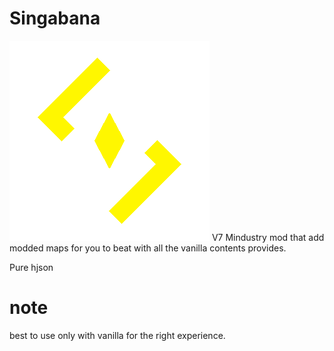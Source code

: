 # Singabana
![logo](github-pictures/logo.png)
V7 Mindustry mod that add modded maps for you to beat with all the vanilla contents provides.

Pure hjson
# note
best to use only with vanilla for the right experience.

